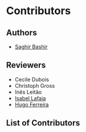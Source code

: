 Contributors
============

## Authors
- [Saghir Bashir](https://github.com/saghirb)

## Reviewers
- Cecile Dubois
- Christoph Gross
- Inês Leitão 
- [Isabel Lafaia](https://github.com/IsabelLafaia)
- [Hugo Ferreira](https://twitter.com/hu_daa)

## List of Contributors

